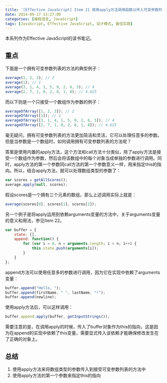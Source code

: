 ```yaml
---
title: '[Effective JavaScript] Item 21 使用apply方法调用函数以传入可变参数列表'
date: 2014-09-17 13:27:00
categories: [编程语言, JavaScript]
tags: [JavaScript, Effective JavaScript, 设计模式, 最佳实践]
---
```


本系列作为Effective JavaScript的读书笔记。
 
## 重点 

下面是一个拥有可变参数列表的方法的典型例子：

```js
average(1, 2, 3); // 2  
average(1); // 1  
average(3, 1, 4, 1, 5, 9, 2, 6, 5); // 4  
average(2, 7, 1, 8, 2, 8, 1, 8); // 4.625  
```

而以下则是一个只接受一个数组作为参数的例子：

```js
averageOfArray([1, 2, 3]); // 2  
averageOfArray([1]); // 1  
averageOfArray([3, 1, 4, 1, 5, 9, 2, 6, 5]); // 4  
averageOfArray([2, 7, 1, 8, 2, 8, 1, 8]); // 4.625 
```

<!-- More -->

毫无疑问，拥有可变参数列表的方法更加简洁和灵活，它可以处理任意多的参数。但是当参数是一个数组时，如何调用拥有可变参数列表的方法呢？

答案是使用内置的apply方法，这个方法和call方法十分类似，除了apply方法是接受一个数组作为参数，然后会将该数组中的每个对象当成单独的参数进行调用。同时，apply方法的第一个参数同call方法的第一个参数意义一样，用来指定this的指向。所以，结合apply方法，就可以处理数组类型的参数了：

```js
var scores = getAllScores();  
average.apply(null, scores);  
```

假设scores是一个拥有三个元素的数组，那么上述调用实际上就是：

```js
average(scores[0], scores[1], scores[2]);  
```

另一个例子是将apply运用到依赖arguments变量的方法中，关于arguments变量的意义和用法，参见Item 22。

```js
var buffer = {  
    state: [],  
    append: function() {  
        for (var i = 0, n = arguments.length; i < n; i++) {  
            this.state.push(arguments[i]);  
        }  
    }  
};  
```

append方法可以使用任意多的参数进行调用，因为它在实现中依赖了arguments变量：

```js
buffer.append("Hello, ");  
buffer.append(firstName, " ", lastName, "!");  
buffer.append(newline);  
```

使用apply方法后，可以这样调用：

```js
buffer.append.apply(buffer, getInputStrings());  
```

需要注意的是，在调用apply的时候，传入了buffer对象作为this的指向，这是因为在append的实现中依赖了this变量，需要显式传入该依赖才能确保修改发生在了正确的对象上。
 
## 总结

1. 使用apply方法来将数组类型的参数传入到接受可变参数列表的方法中
2. 使用apply方法的第一个参数来指定this的指向